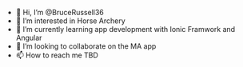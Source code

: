 - 👋 Hi, I’m @BruceRussell36
- 👀 I’m interested in Horse Archery
- 🌱 I’m currently learning app development with Ionic Framwork and Angular
- 💞️ I’m looking to collaborate on the MA app
- 📫 How to reach me TBD

<!---
BruceRussell36/BruceRussell36 is a ✨ special ✨ repository because its `README.md` (this file) appears on your GitHub profile.
You can click the Preview link to take a look at your changes.
--->
